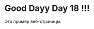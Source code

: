 <!DOCTYPE html>
<html>
<head>
    <title>Пример веб-страницы</title>
</head>
<body>
    <h1> Good Dayy Day 18 !!!</h1>
    <p>Это пример веб-страницы.</p>
</body>
</html>

